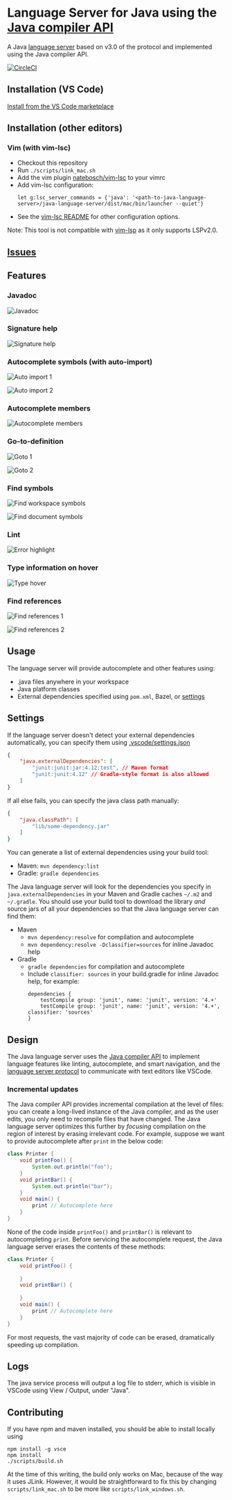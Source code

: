 # Language Server for Java using the [Java compiler API](https://docs.oracle.com/javase/10/docs/api/jdk.compiler-summary.html) 

A Java [language server](https://github.com/Microsoft/vscode-languageserver-protocol) based on v3.0 of the protocol and implemented using the Java compiler API. 

[![CircleCI](https://circleci.com/gh/georgewfraser/java-language-server.png)](https://circleci.com/gh/georgewfraser/java-language-server)

## Installation (VS Code)

[Install from the VS Code marketplace](https://marketplace.visualstudio.com/items?itemName=georgewfraser.vscode-javac)

## Installation (other editors)

### Vim (with vim-lsc)

- Checkout this repository
- Run `./scripts/link_mac.sh`
- Add the vim plugin [natebosch/vim-lsc](https://github.com/natebosch/vim-lsc) to your vimrc
- Add vim-lsc configuration:
  ```vimrc
  let g:lsc_server_commands = {'java': '<path-to-java-language-server>/java-language-server/dist/mac/bin/launcher --quiet'}
  ```
- See the [vim-lsc README](https://github.com/natebosch/vim-lsc/blob/master/README.md) for other configuration options.

Note: This tool is not compatible with [vim-lsp](https://github.com/prabirshrestha/vim-lsp) as it only supports LSPv2.0.

## [Issues](https://github.com/georgewfraser/java-language-server/issues)

## Features

### Javadoc

![Javadoc](https://github.com/georgewfraser/java-language-server/raw/master/images/Javadoc.png)

### Signature help

![Signature help](https://github.com/georgewfraser/java-language-server/raw/master/images/SignatureHelp.png)

### Autocomplete symbols (with auto-import)

![Auto import 1](https://github.com/georgewfraser/java-language-server/raw/master/images/AutoImport1.png)

![Auto import 2](https://github.com/georgewfraser/java-language-server/raw/master/images/AutoImport2.png)

### Autocomplete members

![Autocomplete members](https://github.com/georgewfraser/java-language-server/raw/master/images/AutocompleteMembers.png)

### Go-to-definition

![Goto 1](https://github.com/georgewfraser/java-language-server/raw/master/images/Goto1.png)

![Goto 2](https://github.com/georgewfraser/java-language-server/raw/master/images/Goto2.png)

### Find symbols

![Find workspace symbols](https://github.com/georgewfraser/java-language-server/raw/master/images/FindWorkspaceSymbols.png)

![Find document symbols](https://github.com/georgewfraser/java-language-server/raw/master/images/FindDocumentSymbols.png)

### Lint

![Error highlight](https://github.com/georgewfraser/java-language-server/raw/master/images/ErrorHighlight.png)

### Type information on hover

![Type hover](https://github.com/georgewfraser/java-language-server/raw/master/images/TypeHover.png)

### Find references

![Find references 1](https://github.com/georgewfraser/java-language-server/raw/master/images/FindReferences1.png)

![Find references 2](https://github.com/georgewfraser/java-language-server/raw/master/images/FindReferences2.png)

## Usage

The language server will provide autocomplete and other features using:
* .java files anywhere in your workspace
* Java platform classes
* External dependencies specified using `pom.xml`, Bazel, or [settings](#Settings)

## Settings

If the language server doesn't detect your external dependencies automatically, you can specify them using [.vscode/settings.json](https://code.visualstudio.com/docs/getstarted/settings)

```json
{
    "java.externalDependencies": [
        "junit:junit:jar:4.12:test", // Maven format
        "junit:junit:4.12" // Gradle-style format is also allowed
    ]
}
```

If all else fails, you can specify the java class path manually:

```json
{
    "java.classPath": [
        "lib/some-dependency.jar"
    ]
}
```

You can generate a list of external dependencies using your build tool:
* Maven: `mvn dependency:list` 
* Gradle: `gradle dependencies`

The Java language server will look for the dependencies you specify in `java.externalDependencies` in your Maven and Gradle caches `~/.m2` and `~/.gradle`. You should use your build tool to download the library *and* source jars of all your dependencies so that the Java language server can find them:
* Maven
  * `mvn dependency:resolve` for compilation and autocomplete
  * `mvn dependency:resolve -Dclassifier=sources` for inline Javadoc help
* Gradle
  * `gradle dependencies` for compilation and autocomplete
  * Include `classifier: sources` in your build.gradle for inline Javadoc help, for example:
    ```
    dependencies {
        testCompile group: 'junit', name: 'junit', version: '4.+'
        testCompile group: 'junit', name: 'junit', version: '4.+', classifier: 'sources'
    }
    ```
    
## Design

The Java language server uses the [Java compiler API](https://docs.oracle.com/javase/10/docs/api/jdk.compiler-summary.html) to implement language features like linting, autocomplete, and smart navigation, and the [language server protocol](https://github.com/Microsoft/vscode-languageserver-protocol) to communicate with text editors like VSCode.

### Incremental updates

The Java compiler API provides incremental compilation at the level of files: you can create a long-lived instance of the Java compiler, and as the user edits, you only need to recompile files that have changed. The Java language server optimizes this further by *focusing* compilation on the region of interest by erasing irrelevant code. For example, suppose we want to provide autocomplete after `print` in the below code:

```java
class Printer {
    void printFoo() {
        System.out.println("foo");
    }
    void printBar() {
        System.out.println("bar");
    }
    void main() {
        print // Autocomplete here
    }
}
```

None of the code inside `printFoo()` and `printBar()` is relevant to autocompleting `print`. Before servicing the autocomplete request, the Java language server erases the contents of these methods:

```java
class Printer {
    void printFoo() {
        
    }
    void printBar() {
        
    }
    void main() {
        print // Autocomplete here
    }
}
```

For most requests, the vast majority of code can be erased, dramatically speeding up compilation.

## Logs

The java service process will output a log file to stderr, which is visible in VSCode using View / Output, under "Java".

## Contributing

If you have npm and maven installed, you should be able to install locally using 

    npm install -g vsce
    npm install
    ./scripts/build.sh

At the time of this writing, the build only works on Mac, because of the way it uses JLink. However, it would be straightforward to fix this by changing `scripts/link_mac.sh` to be more like `scripts/link_windows.sh`.